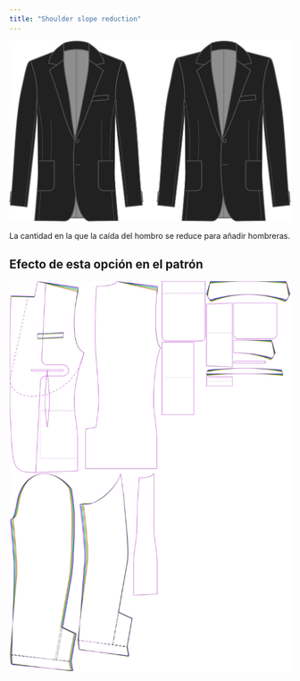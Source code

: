 ```yaml
---
title: "Shoulder slope reduction"
---
```


![Reducción de caída del hombro](shoulderslopereduction.svg)

La cantidad en la que la caída del hombro se reduce para añadir hombreras.

## Efecto de esta opción en el patrón

![Esta imagen muestra el efecto de esta opción superponiendo varias variantes que tienen un valor diferente para esta opción](jaeger_shoulderslopereduction_sample.svg "Efecto de esta opción en el patrón")
